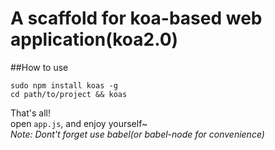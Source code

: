 # A scaffold for koa-based web application(koa2.0) 

##How to use
	
	sudo npm install koas -g
	cd path/to/project && koas
	
That's all!  
open `app.js`, and enjoy yourself~  
*Note: Dont't forget use babel(or babel-node for convenience)*